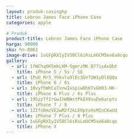 ```yaml
---
layout: produk-casinghp
title: Lebron James Face iPhone Case
categories: apple

# Produk
product-title: Lebron James Face iPhone Case
harga: 90000
sku: hn-0061
image-drive: 1uGFpRXIyIV50Cl6iRsLmOCM5xe6a0cqo
gallery:
  - url: 1fWChq6K5mkLKM-5gmrzMK_B77ixAxQbt
    title: iPhone 5 / 5s / SE
  - url: 1PuU_Mr5_Yhkvlu9lEc3GV72W1yDlXQQu
    title: iPhone 6 / 6s
  - url: 1OvyfhWhCu7vnwIvspiwOhKTvGH03-HK-
    title: iPhone 6 Plus / 6s Plus
  - url: 19SzzTfIrGw1hWBWstPkEX9suDe6arptv
    title: iPhone 7 / 8
  - url: 1ZIfoDmzVE2wM2f2kLE0pYx9sMInCKwUd
    title: iPhone 7 Plus / 8 Plus
  - url: 1uGFpRXIyIV50Cl6iRsLmOCM5xe6a0cqo
    title: iPhone X
---
```

